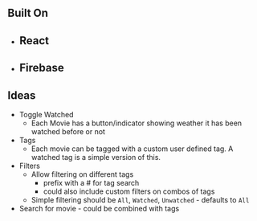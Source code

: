 ## Built On
- ## React
- ## Firebase

## Ideas
- Toggle Watched
  - Each Movie has a button/indicator showing weather it has been watched before or not
- Tags
  - Each movie can be tagged with a custom user defined tag. A watched tag is a simple version of this.
- Filters
  - Allow filtering on different tags
    - prefix with a # for tag search
    - could also include custom filters on combos of tags
  - Simple filtering should be `All`, `Watched`, `Unwatched` - defaults to `All`
- Search for movie - could be combined with tags